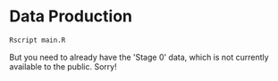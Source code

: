 # Data Production

```sh
Rscript main.R
```

But you need to already have the 'Stage 0' data, which is not currently available to the public.
Sorry!
